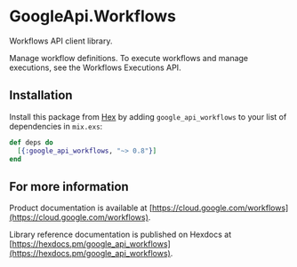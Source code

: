 # GoogleApi.Workflows

Workflows API client library.

Manage workflow definitions. To execute workflows and manage executions, see the Workflows Executions API.

## Installation

Install this package from [Hex](https://hex.pm) by adding
`google_api_workflows` to your list of dependencies in `mix.exs`:

```elixir
def deps do
  [{:google_api_workflows, "~> 0.8"}]
end
```

## For more information

Product documentation is available at [https://cloud.google.com/workflows](https://cloud.google.com/workflows).

Library reference documentation is published on Hexdocs at
[https://hexdocs.pm/google_api_workflows](https://hexdocs.pm/google_api_workflows).
